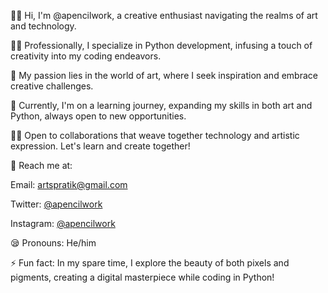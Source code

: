 👋🏻 Hi, I'm @apencilwork, a creative enthusiast navigating the realms of art and technology.

👨‍💻 Professionally, I specialize in Python development, infusing a touch of creativity into my coding endeavors.

🎨 My passion lies in the world of art, where I seek inspiration and embrace creative challenges.

🌱 Currently, I'm on a learning journey, expanding my skills in both art and Python, always open to new opportunities.

🤝🏻 Open to collaborations that weave together technology and artistic expression. Let's learn and create together!

📧 Reach me at:

Email: [artspratik@gmail.com](mailto:artspratik@gmail.com)

Twitter: [@apencilwork](https://twitter.com/apencilwork)

Instagram: [@apencilwork](https://www.instagram.com/apencilwork/)

😪 Pronouns: He/him

⚡ Fun fact: In my spare time, I explore the beauty of both pixels and pigments, creating a digital masterpiece while coding in Python!
